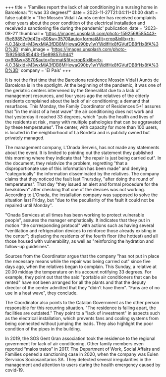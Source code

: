 +++
title = 'Families report the lack of air conditioning in a nursing home in Barcelona: "It was 33 degrees!"'
date = 2023-11-27T21:04:11+01:00
draft = false
subtitle = 'The Mossèn Vidal i Aunós center has received complaints other years about the poor condition of the electrical installation and received a sanctioning file during the pandemic'
publication_date = '2023-08-21'
thumbnail = 'https://images.unsplash.com/photo-1592568585443-f5e89857c9d4?q=80&w=3570&auto=format&fit=crop&ixlib=rb-4.0.3&ixid=M3wxMjA3fDB8MHxwaG90by1wYWdlfHx8fGVufDB8fHx8fA%3D%3D'
main_image = 'https://images.unsplash.com/photo-1592568585443-f5e89857c9d4?q=80&w=3570&auto=format&fit=crop&ixlib=rb-4.0.3&ixid=M3wxMjA3fDB8MHxwaG90by1wYWdlfHx8fGVufDB8fHx8fA%3D%3D'
company = 'El País'
+++

It is not the first time that the Barcelona residence Mossèn Vidal i Aunós de Barcelona is in the spotlight. At the beginning of the pandemic, it was one of the geriatric centers intervened by the Generalitat due to a lack of management resources, and four years ago the relatives of the elderly residents complained about the lack of air conditioning; a demand that resurfaces. This Monday, the Family Coordinator of Residences 5+1 assures that "in the midst of a heat wave" the air conditioning does not work and that yesterday it reached 33 degrees, which "puts the health and lives of the residents at risk , many with multiple pathologies that can be aggravated by these temperatures”. The center, with capacity for more than 100 users, is located in the neighborhood of La Bordeta and is publicly owned but privately managed.

The management company, L'Onada Serveis, has not made any statements about the event. It is limited to pointing out the statement they published this morning where they indicate that "the repair is just being carried out". In the document, they relativize the problem, regretting "that a disproportionate use of this information has been made" and denying "categorically" the information disseminated by the relatives. The company claims that they noticed the fault last Thursday, "after doing the round of temperatures". That day "they issued an alert and formal procedure for the breakdown" after checking that one of the devices was not working. According to L'Onada, the installation company was supposed to solve the situation last Friday, but "due to the peculiarity of the fault it could not be repaired until Monday".

"Onada Services at all times has been working to protect vulnerable people", assures the manager emphatically. It indicates that they put in motion "the corresponding protocol" with actions such as having several "ventilation and refrigeration devices to reinforce those already existing in the center"; displacing the residents of the fourth floor (the hottest) and all those housed with vulnerability, as well as "reinforcing the hydration and follow-up guidelines".

Sources from the Coordinator argue that the company "has not put in place the necessary means while the repair was being carried out" since five days ago, when the relatives began to complain. This Sunday, a relative at 20.00 midday the temperature on his account notifying 33 degrees. For example, they point out that the said "portable air conditioners that can be rented" have not been arranged for all the plants and that the deputy director of the center admitted that they "didn't have them". "Fans are of no use in a heat wave", they conclude.

The Coordinator also points to the Catalan Government as the other person responsible for this recurring situation. "The residence is falling apart, the facilities are outdated." They point to a "lack of investment" in aspects such as the electrical installation, which prevents fans and cooling systems from being connected without jumping the leads. They also highlight the poor condition of the pipes in the building.

In 2019, the SOS Gent Gran association took the residence to the regional government for lack of air conditioning. Other family members even reported “malos tratos” in 2017. The Department of Work, Social Affairs and Families opened a sanctioning case in 2020, when the company was Eulen Servicios Sociosanitarios SA. They detected several irregularities in the management and attention to users during the health emergency caused by covid-19.